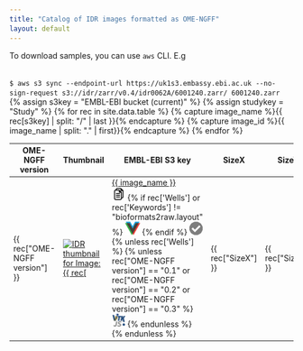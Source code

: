 ```yaml
---
title: "Catalog of IDR images formatted as OME-NGFF"
layout: default
---
```

<script type="application/ld+json">
{
  "@context": "http://schema.org",
  "@type": "DataCatalog",
  "inLanguage": "en-US",
  "name": "IDR OME-NGFF Samples",
  "publisher": {
    "@type": "Organization",
    "name": "GitHub"
  },
  "copyrightYear": "2022",
  "discussionUrl": "https://github.com/IDR/ome-ngff-samples/issues",

  "accessMode": "visual",
  "measurementTechnique": "microscopy"

}
</script>

<style>
    .page-content .wrapper {
        box-sizing: border-box;
        width: 100%;
        max-width: 100%;
    }
    .dataTables_scrollHeadInner {
        margin: 0 auto;
    }
    .icon {
        width: 24px;
        height: 24px;
    }
    .icon.vizarr {
        width: 27px;
    }
    .no_border {
        border: none;
        background: none;
        padding: 0;
    }
    .shake {
        animation: 0.1s linear 0s infinite alternate seesaw;
    }

    @-webkit-keyframes seesaw { from { transform: rotate(-0.05turn) } to { transform: rotate(0.05turn); }  }
    @keyframes seesaw { from { transform: rotate(-0.05turn) } to { transform: rotate(0.05turn); }  }
</style>

<p>To download samples, you can use <code>aws</code> CLI. E.g</p>

<code>
$ aws s3 sync --endpoint-url https://uk1s3.embassy.ebi.ac.uk --no-sign-request s3://idr/zarr/v0.4/idr0062A/6001240.zarr/ 6001240.zarr
</code>


<table class="display table" id="table">
    <thead>
<!-- TODO: should be read from data file -->
        <tr>
            <th>OME-NGFF version</th>
            <th>Thumbnail</th>
            <th>EMBL-EBI S3 key</th>
            <th>SizeX</th>
            <th>SizeY</th>
            <th>SizeZ</th>
            <th>SizeC</th>
            <th>SizeT</th>
            <th>Axes</th>
            <th>Wells</th>
            <th>Fields</th>
            <th>Keywords</th>
            <th>License</th>
            <th>Study</th>
            <th>DOI</th>
            <th>Date added</th>
        </tr>
    </thead>
    <tbody>
{% assign s3key = "EMBL-EBI bucket (current)" %}
{% assign studykey = "Study" %}
{% for rec in site.data.table %}
{% capture image_name %}{{ rec[s3key] | split: "/" | last }}{% endcapture %}
{% capture image_id %}{{ image_name | split: "." | first}}{% endcapture %}
        <tr>
            <td>{{ rec["OME-NGFF version"] }}</td>
            <td>
                <a target="_blank"
                    title="Open NGFF {% if rec['Wells'] %}Plate{% else %}Image{% endif %} in Vizarr"
                    href="http://hms-dbmi.github.io/vizarr/?source={{ rec[s3key] }}">
                    <img
                        alt="IDR thumbnail for Image:{{ rec["Representative Image ID"] }}"
                        style="margin:0"
                        src="https://idr.openmicroscopy.org/webclient/render_thumbnail/{{ rec["Representative Image ID"] }}/"
                    />
                </a>
            </td>
            <td>
                <a href="{{ rec[s3key] }}">
                    {{ image_name }}
                </a><br>
                <button class="no_border" title="Copy S3 URL to clipboard" onclick="copyTextToClipboard('{{ rec[s3key] }}')">
                    <img class="icon" src="assets/img/copy.png"/>
                </button>
                <!-- vizarr supports Plate or Non-bioformats2raw images -->
                {% if rec['Wells'] or rec['Keywords'] != "bioformats2raw.layout" %}
                <a title="View NGFF {% if rec['Wells'] %}Plate{% else %}Image{% endif %} in Vizarr" target="_blank"
                    href="http://hms-dbmi.github.io/vizarr/?source={{ rec[s3key] }}">
                    <img class="icon vizarr" src="assets/img/vizarr_logo.png"/></a>
                {% endif %}
                <a title="Validate NGFF with 'ome-ngff-validator' in new browser tab" target="_blank"
                    href="https://ome.github.io/ome-ngff-validator/?source={{ rec[s3key] }}">
                    <img class="icon" style="opacity: 0.5" src="assets/img/check.png"/></a>
                {% unless rec['Wells'] %}
                {% unless rec["OME-NGFF version"] == "0.1" or rec["OME-NGFF version"] == "0.2" or rec["OME-NGFF version"] == "0.3" %}
                <a title="Open with itk-vtk-viewer in new browser tab" target="_blank"
                    href="https://kitware.github.io/itk-vtk-viewer/app/?rotate=false&fileToLoad={{ rec[s3key] }}">
                    <img class="icon" src="assets/img/itkvtk_logo.png"/></a>
                {% endunless %}
                {% endunless %}
            </td>
            <td>{{ rec["SizeX"] }}</td>
            <td>{{ rec["SizeY"] }}</td>
            <td>{{ rec["SizeZ"] }}</td>
            <td>{{ rec["SizeC"] }}</td>
            <td>{{ rec["SizeT"] }}</td>
            <td>{{ rec["Axes"] }}</td>
            <td>{{ rec["Wells"] }}</td>
            <td>{{ rec["Fields"] }}</td>
            <td>{{ rec["Keywords"] }}</td>
            <td>{{ rec["License"] }}</td>
            <td>
                <a href="https://idr.openmicroscopy.org/search/?query=Name:{{ rec[studykey] }}">
                    {{ rec["Study"] }}
                </a>
                <br>
                {% if rec["Wells"] %}
                    <a target="_blank" title="View Plate in IDR"
                        href="https://idr.openmicroscopy.org/webclient/?show=plate-{{ image_id }}">
                        <img class="icon" src="assets/img/plate16.png"/>
                    </a>
                {% else %}
                    <a target="_blank" title="View Image in IDR"
                        href="https://idr.openmicroscopy.org/webclient/img_detail/{{ image_id }}/">
                        <img class="icon" src="assets/img/view.svg"/>
                    </a>
                {% endif %}
            </td>
            <td>{{ rec["DOI"] }}</td>
            <td>{{ rec["Date added"] }}</td>
        </tr>
{% endfor %}
    </tbody>
</table>

<script>
$(document).ready( function () {
    $('#table').DataTable( {
          "scrollX": true,
          "pageLength": 100,
          "order": [[ 15, 'desc' ]]
    });
} );


function copyTextToClipboard(text) {
    var textArea = document.createElement("textarea");
    // Place in the top-left corner of screen regardless of scroll position.
    textArea.style.position = 'fixed';

    textArea.value = text;

    document.body.appendChild(textArea);
    textArea.focus();
    textArea.select();

    var successful;
    try {
        successful = document.execCommand('copy');
    } catch (err) {
        console.log('Oops, unable to copy');
    }
    document.body.removeChild(textArea);

    if (successful) {
        // show user that copying happened - update text on element (e.g. button)
        let target = event.target;
        let html = target.innerHTML;
        target.classList.add("shake");
        setTimeout(() => {
            // reset after 1 second
            target.classList.remove("shake");
        }, 1000)
    } else {
        console.log("Copying failed")
    }
}
</script>
